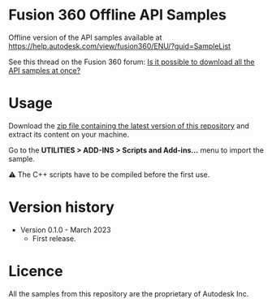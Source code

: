 # Fusion 360 Offline API Samples

Offline version of the API samples available at https://help.autodesk.com/view/fusion360/ENU/?guid=SampleList

See this thread on the Fusion 360 forum: [Is it possible to download all the API samples at once?](https://forums.autodesk.com/t5/fusion-360-api-and-scripts/is-it-possible-to-download-all-the-api-samples-at-once/m-p/11805018)

# Usage

Download the [zip file containing the latest version of this repository](https://github.com/JeromeBriot/fusion360-offline-api-samples/releases/latest) and extract its content on your machine.

Go to the **UTILITIES > ADD-INS > Scripts and Add-ins…** menu to import the sample.

:warning: The C++ scripts have to be compiled before the first use.

# Version history

- Version 0.1.0 - March 2023
  - First release.
  
# Licence

All the samples from this repository are the proprietary of Autodesk Inc.